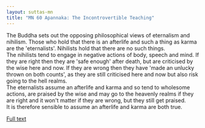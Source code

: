 ```yaml
---
layout: suttas-mn
title: "MN 60 Apannaka: The Incontrovertible Teaching"
---
```


The Buddha sets out the opposing philosophical views of eternalism and nihilism. Those who hold that there is an afterlife and such a thing as karma are the 'eternalists'. Nihilists hold that there are no such things.  
The nihilists tend to engage in negative actions of body, speech and mind. If they are right then they are 'safe enough' after death, but are criticised by the wise here and now. If they are wrong then they have 'made an unlucky thrown on both counts', as they are still criticised here and now but also risk going to the hell realms.  
The eternalists assume an afterlife and karma and so tend to wholesome actions, are praised by the wise and may go to the heavenly realms if they are right and it won't matter if they are wrong, but they still get praised.  
It is therefore sensible to assume an afterlife and karma are both true.


[Full text](https://accesstoinsight.org/tipitaka/mn/mn.060.than.html)
